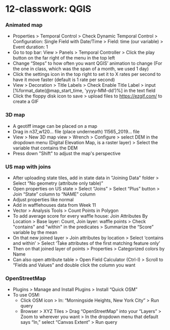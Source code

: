 # 12-classwork: QGIS

### Animated map
* Properties > Temporal Control > Check Dynamic Temporal Control > Configuration: Single Field with Date/Time > Field: time (our variable) > Event duration: 1
* Go to top bar: View > Panels > Temporal Controller > Click the play button on the far right of the menu in the top left
* Change “Steps” to how often you want QGIS’ animation to change (For the one in class, which was the span of a month, we used 1 day)
* Click the settings icon in the top right to set it to X rates per second to have it move faster (default is 1 rate per second)
* View > Decoration > Title Labels > Check Enable Title Label > input [%format_date(@map_start_time, 'yyyy-MM-dd')%] in the text field 
* Click the floppy disk icon to save > upload files to https://ezgif.com/ to create a GIF

### 3D map
* A geotiff image can be placed on a map
* Drag in n37_w120… file (place underneath) 11565_2019… file
* View > New 3D map view > Wrench > Configure > select DEM in the dropdown menu (Digital Elevation Map, is a raster layer) > Select the variable that contains the DEM
* Press down "Shift" to adjust the map's perspective

### US map with joins
* After uploading state tiles, add in state data in "Joining Data" folder > Select “No geometry (attribute only table)”
* Open properties on US state > Select “Joins” > Select “Plus” button > Join “State” column to “NAME” column
* Adjust properties like normal
* Add in wafflehouses data from Week 11
* Vector > Analysis Tools > Count Points in Polygon
* To add average score for every waffle house: Join Attributes By Location > Base layer: Count, Join layer: waffle points > Check "contains" and "within" in the predicates > Summarize the “Score” variable by the mean
* On that new joined layer > Join attributes by location > Select ‘contains and within’ > Select ‘Take attributes of the first matching feature only’
* Then on that joined layer of points > Properties > Categorized colors by Name
* Can also open attribute table > Open Field Calculator (Ctrl-I) > Scroll to “Fields and Values” and double click the column you want

### OpenStreetMap
* Plugins > Manage and Install Plugins > Install “Quick OSM”
* To use OSM:
    * Click OSM icon > In: “Morningside Heights, New York City” > Run query
    * Browser > XYZ Tiles > Drag “OpenStreetMap” into your “Layers” > Zoom to wherever you want > In the dropdown menu that default says “In,” select “Canvas Extent” > Run query

